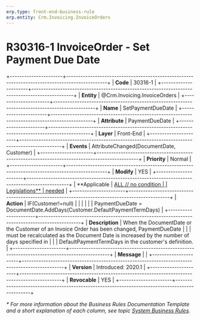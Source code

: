 ```yaml
---
erp.type: front-end-business-rule
erp.entity: Crm.Invoicing.InvoiceOrders
---
```


# R30316-1 InvoiceOrder - Set Payment Due Date
+----------------------+-----------------------------------------------------------------------------------------------+
| **Code**             | 30316-1                                                                                       |
+----------------------+-----------------------------------------------------------------------------------------------+
| **Entity**           | @Crm.Invoicing.InvoiceOrders                                                                  |
+----------------------+-----------------------------------------------------------------------------------------------+
| **Name**             | SetPaymentDueDate                                                                             |
+----------------------+-----------------------------------------------------------------------------------------------+
| **Attribute**        | PaymentDueDate                                                                                |
+----------------------+-----------------------------------------------------------------------------------------------+
| **Layer**            | Front-End                                                                                     |
+----------------------+-----------------------------------------------------------------------------------------------+
| **Events**           | AttributeChanged(DocumentDate, Customer)                                                      |
+----------------------+-----------------------------------------------------------------------------------------------+
| **Priority**         | Normal                                                                                        |
+----------------------+-----------------------------------------------------------------------------------------------+
| **Modify**           | YES                                                                                           |
+----------------------+-----------------------------------------------------------------------------------------------+
| **Applicable         | [ALL // no condition                                                                          |
| Legislations**       | needed](xref:applicable-legislations)                                                         |
+----------------------+-----------------------------------------------------------------------------------------------+
| **Action**           | IF(Customer!=null)                                                                            |
|                      |                                                                                               |
|                      | PaymentDueDate = DocumentDate.AddDays(Customer.DefaultPaymentTermDays)                        |
+----------------------+-----------------------------------------------------------------------------------------------+
| **Description**      | When the DocumentDate or the Customer of an Invoice Order has been changed, PaymentDueDate    |
|                      | must be recalculated as the Document Date is increased by the number of days specified in     |
|                      | DefaultPaymentTermDays in the customer\'s definition.                                         |
+----------------------+-----------------------------------------------------------------------------------------------+
| **Message**          |                                                                                               |
+----------------------+-----------------------------------------------------------------------------------------------+
| **Version**          | Introduced: 2020.1                                                                            |
+----------------------+-----------------------------------------------------------------------------------------------+
| **Revocable**        | YES                                                                                           |
+----------------------+-----------------------------------------------------------------------------------------------+

*\* For more information about the Business Rules Documentation Template and a short explanation of each column, see
topic [System Business Rules](../templates/template-description-system-business-rules.md).*
